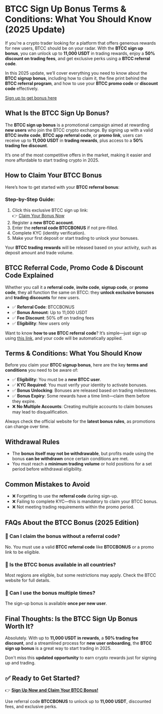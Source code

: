 <h1>BTCC Sign Up Bonus Terms & Conditions: What You Should Know (2025 Update)</h1>
<p>If you're a crypto trader looking for a platform that offers generous rewards for new users, BTCC should be on your radar. With the <strong>BTCC sign up bonus</strong>, you can unlock up to <strong>11,000 USDT</strong> in trading rewards, enjoy a <strong>50% discount on trading fees</strong>, and get exclusive perks using a <strong>BTCC referral code</strong>.</p>
<p>In this 2025 update, we’ll cover everything you need to know about the <strong>BTCC signup bonus</strong>, including how to claim it, the fine print behind the <strong>BTCC referral program</strong>, and how to use your <strong>BTCC promo code</strong> or <strong>discount code</strong> effectively.</p>
<p><a href="https://partner.btcc.com/us/c/BTCCBONUS/9303" target="_blank">Sign up to get bonus here</a></p>
<img src="https://images.mirror-media.xyz/publication-images/qVv1HIUVtLAdWVcjvkQcB.png?height=960&amp;width=1920" decoding="async" data-nimg="fill" class="css-xah9so" style="position:absolute;top:0;left:0;bottom:0;right:0;box-sizing:border-box;padding:0;border:none;margin:auto;display:block;width:0;height:0;min-width:100%;max-width:100%;min-height:100%;max-height:100%">
<h2>What Is the BTCC Sign Up Bonus?</h2>
<p>The <strong>BTCC sign up bonus</strong> is a promotional campaign aimed at rewarding <strong>new users</strong> who join the BTCC crypto exchange. By signing up with a valid <strong>BTCC invite code</strong>, <strong>BTCC app referral code</strong>, or <strong>promo link</strong>, users can receive up to <strong>11,000 USDT</strong> in <strong>trading rewards</strong>, plus access to a <strong>50% trading fee discount</strong>.</p>
<p>It’s one of the most competitive offers in the market, making it easier and more affordable to start trading crypto in 2025.</p>

<h2>How to Claim Your BTCC Bonus</h2>
<p>Here’s how to get started with your <strong>BTCC referral bonus</strong>:</p>
<h3>Step-by-Step Guide:</h3>
<ol>
<li>Click this exclusive BTCC sign up link:<br>👉 <a href="https://partner.btcc.com/us/c/BTCCBONUS/9303" target="_blank">Claim Your Bonus Now</a></li>
<li>Register a <strong>new BTCC account</strong>.</li>
<li>Enter the <strong>referral code BTCCBONUS</strong> if not pre-filled.</li>
<li>Complete KYC (identity verification).</li>
<li>Make your first deposit or start trading to unlock your bonuses.</li>
</ol>
<p>Your <strong>BTCC trading rewards</strong> will be released based on your activity, such as deposit amount and trade volume.</p>

<h2>BTCC Referral Code, Promo Code & Discount Code Explained</h2>
<p>Whether you call it a <strong>referral code</strong>, <strong>invite code</strong>, <strong>signup code</strong>, or <strong>promo code</strong>, they all function the same on BTCC: they <strong>unlock exclusive bonuses</strong> and <strong>trading discounts</strong> for new users.</p>
<ul>
<li>✅ <strong>Referral Code</strong>: BTCCBONUS</li>
<li>✅ <strong>Bonus Amount</strong>: Up to 11,000 USDT</li>
<li>✅ <strong>Fee Discount</strong>: 50% off on trading fees</li>
<li>✅ <strong>Eligibility</strong>: New users only</li>
</ul>
<p>Want to know <strong>how to use BTCC referral code</strong>? It’s simple—just sign up using <a href="https://partner.btcc.com/us/c/BTCCBONUS/9303" target="_blank">this link</a>, and your code will be automatically applied.</p>

<h2>Terms & Conditions: What You Should Know</h2>
<p>Before you claim your <strong>BTCC signup bonus</strong>, here are the key <strong>terms and conditions</strong> you need to be aware of:</p>
<ul>
<li>✅ <strong>Eligibility</strong>: You must be a <strong>new BTCC user</strong>.</li>
<li>✅ <strong>KYC Required</strong>: You must verify your identity to activate bonuses.</li>
<li>✅ <strong>Bonus Unlocking</strong>: Bonuses are released based on trading milestones.</li>
<li>✅ <strong>Bonus Expiry</strong>: Some rewards have a time limit—claim them before they expire.</li>
<li>❌ <strong>No Multiple Accounts</strong>: Creating multiple accounts to claim bonuses may lead to disqualification.</li>
</ul>
<p>Always check the official website for the <strong>latest bonus rules</strong>, as promotions can change over time.</p>

<h2>Withdrawal Rules</h2>
<ul>
<li>The <strong>bonus itself may not be withdrawable</strong>, but profits made using the bonus <strong>can be withdrawn</strong> once certain conditions are met.</li>
<li>You must reach a <strong>minimum trading volume</strong> or hold positions for a set period before withdrawal eligibility.</li>
</ul>

<h2>Common Mistakes to Avoid</h2>
<ul>
<li>❌ Forgetting to use the <strong>referral code</strong> during sign-up.</li>
<li>❌ Failing to complete KYC—this is mandatory to claim your BTCC bonus.</li>
<li>❌ Not meeting trading requirements within the promo period.</li>
</ul>

<h2>FAQs About the BTCC Bonus (2025 Edition)</h2>
<h3>🔹 Can I claim the bonus without a referral code?</h3>
<p>No. You must use a valid <strong>BTCC referral code</strong> like <strong>BTCCBONUS</strong> or a promo link to be eligible.</p>
<h3>🔹 Is the BTCC bonus available in all countries?</h3>
<p>Most regions are eligible, but some restrictions may apply. Check the BTCC website for full details.</p>
<h3>🔹 Can I use the bonus multiple times?</h3>
<p>The sign-up bonus is available <strong>once per new user</strong>.</p>

<h2>Final Thoughts: Is the BTCC Sign Up Bonus Worth It?</h2>
<p>Absolutely. With up to <strong>11,000 USDT in rewards</strong>, a <strong>50% trading fee discount</strong>, and a streamlined process for <strong>new user onboarding</strong>, the <strong>BTCC sign up bonus</strong> is a great way to start trading in 2025.</p>
<p>Don't miss this <strong>updated opportunity</strong> to earn crypto rewards just for signing up and trading.</p>

<h2>✅ Ready to Get Started?</h2>
<p>👉 <a href="https://partner.btcc.com/us/c/BTCCBONUS/9303" target="_blank"><strong>Sign Up Now and Claim Your BTCC Bonus!</strong></a></p>
<p>Use referral code <strong>BTCCBONUS</strong> to unlock up to <strong>11,000 USDT</strong>, discounted fees, and exclusive perks.</p>
